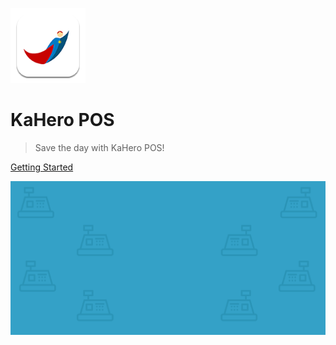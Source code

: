 ![logo](_content/_images/120x120.png)

# <strong>KaHero POS</strong>

> Save the day with KaHero POS!

[Getting Started](README.md)

![](_content/_images/a1.png)